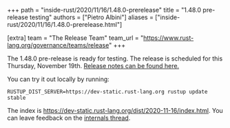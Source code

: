 +++
path = "inside-rust/2020/11/16/1.48.0-prerelease"
title = "1.48.0 pre-release testing"
authors = ["Pietro Albini"]
aliases = ["inside-rust/2020/11/16/1.48.0-prerelease.html"]

[extra]
team = "The Release Team"
team_url = "https://www.rust-lang.org/governance/teams/release"
+++

The 1.48.0 pre-release is ready for testing. The release is scheduled for this
Thursday, November 19th. [Release notes can be found here.][relnotes]

You can try it out locally by running:

```plain
RUSTUP_DIST_SERVER=https://dev-static.rust-lang.org rustup update stable
```

The index is <https://dev-static.rust-lang.org/dist/2020-11-16/index.html>. You
can leave feedback on the [internals thread][internals].

[#76980]: https://github.com/rust-lang/rust/issues/76980
[relnotes]: https://github.com/rust-lang/rust/blob/stable/RELEASES.md#version-1480-2020-11-19
[internals]: https://internals.rust-lang.org/t/rust-1-48-0-pre-release-testing/13401
